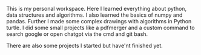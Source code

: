 This is my personal workspace.
Here I learned everything about python, data structures and algorithms.
I also learned the basics of numpy and pandas.
Further I made some complex drawings with algorithms in Python turtle.
I did some small projects like a pdfmerger and a custom command to search google or open chatgpt via the cmd and git bash.

There are also some projects I started but have'nt finished yet.
